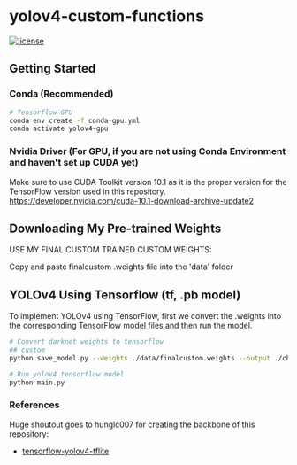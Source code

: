 # yolov4-custom-functions
[![license](https://img.shields.io/github/license/mashape/apistatus.svg)](LICENSE)

## Getting Started
### Conda (Recommended)
```bash
# Tensorflow GPU
conda env create -f conda-gpu.yml
conda activate yolov4-gpu
```

### Nvidia Driver (For GPU, if you are not using Conda Environment and haven't set up CUDA yet)
Make sure to use CUDA Toolkit version 10.1 as it is the proper version for the TensorFlow version used in this repository.
https://developer.nvidia.com/cuda-10.1-download-archive-update2

## Downloading My Pre-trained Weights
USE MY FINAL CUSTOM TRAINED CUSTOM WEIGHTS: 

Copy and paste finalcustom .weights file into the 'data' folder

## YOLOv4 Using Tensorflow (tf, .pb model)
To implement YOLOv4 using TensorFlow, first we convert the .weights into the corresponding TensorFlow model files and then run the model.
```bash
# Convert darknet weights to tensorflow
## custom
python save_model.py --weights ./data/finalcustom.weights --output ./checkpoints/finalcustom-416 --input_size 416 --model yolov4 

# Run yolov4 tensorflow model
python main.py
```

### References  

   Huge shoutout goes to hunglc007 for creating the backbone of this repository:
  * [tensorflow-yolov4-tflite](https://github.com/hunglc007/tensorflow-yolov4-tflite)
